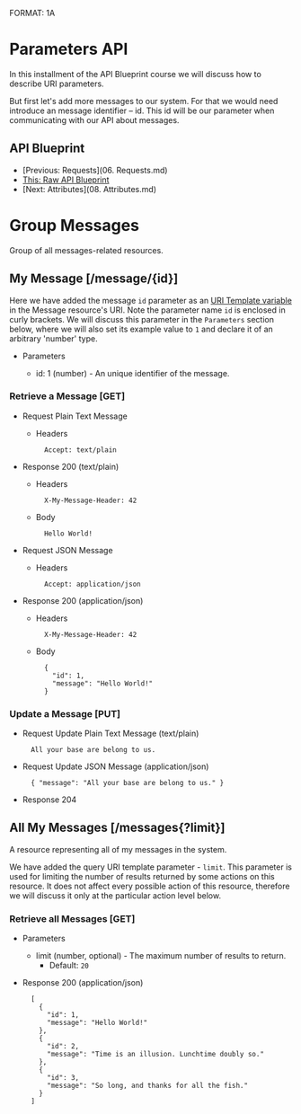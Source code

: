 FORMAT: 1A

# Parameters API
In this installment of the API Blueprint course we will discuss how to describe URI parameters.

But first let's add more messages to our system. For that we would need
introduce an message identifier – id. This id will be our parameter when
communicating with our API about messages.

## API Blueprint
+ [Previous: Requests](06. Requests.md)
+ [This: Raw API Blueprint](https://raw.github.com/apiaryio/api-blueprint/master/examples/07.%20Parameters.md)
+ [Next: Attributes](08. Attributes.md)

# Group Messages
Group of all messages-related resources.

## My Message [/message/{id}]
Here we have added the message `id` parameter as an
[URI Template variable](http://tools.ietf.org/html/rfc6570) in the Message
resource's URI. Note the parameter name `id` is enclosed in curly brackets. We
will discuss this parameter in the `Parameters` section below, where we will
also set its example value to `1` and declare it of an arbitrary 'number' type.

+ Parameters

  + id: 1 (number) - An unique identifier of the message.

### Retrieve a Message [GET]

+ Request Plain Text Message

  + Headers

          Accept: text/plain

+ Response 200 (text/plain)

  + Headers

          X-My-Message-Header: 42

  + Body

          Hello World!

+ Request JSON Message

  + Headers

          Accept: application/json

+ Response 200 (application/json)

  + Headers

          X-My-Message-Header: 42

  + Body

          {
            "id": 1,
            "message": "Hello World!"
          }

### Update a Message [PUT]

+ Request Update Plain Text Message (text/plain)

        All your base are belong to us.

+ Request Update JSON Message (application/json)

        { "message": "All your base are belong to us." }

+ Response 204

## All My Messages [/messages{?limit}]
A resource representing all of my messages in the system.

We have added the query URI template parameter - `limit`. This parameter is
used for limiting the number of results returned by some actions on this
resource. It does not affect every possible action of this resource, therefore
we will discuss it only at the particular action level below.

### Retrieve all Messages [GET]

+ Parameters

  + limit (number, optional) - The maximum number of results to return.
    + Default: `20`

+ Response 200 (application/json)

        [
          {
            "id": 1,
            "message": "Hello World!"
          },
          {
            "id": 2,
            "message": "Time is an illusion. Lunchtime doubly so."
          },
          {
            "id": 3,
            "message": "So long, and thanks for all the fish."
          }
        ]

